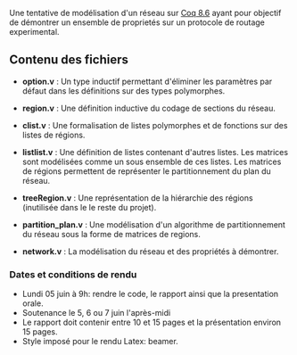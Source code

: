 Une tentative de modélisation d'un réseau sur [Coq 8.6](https://coq.inria.fr/) ayant pour objectif de démontrer un ensemble de proprietés sur un protocole de routage experimental.

## Contenu des fichiers

* __option.v__ : Un type inductif permettant d'éliminer les paramètres par défaut dans les définitions sur des types polymorphes.

* __region.v__ : Une définition inductive du codage de sections du réseau.

* __clist.v__ : Une formalisation de listes polymorphes et de fonctions sur des listes de régions.

* __listlist.v__ : Une définition de listes contenant d'autres listes. Les matrices sont modélisées comme un sous ensemble de ces listes.
Les matrices de régions permettent de représenter le partitionnement du plan du réseau.

* __treeRegion.v__ : Une représentation de la hiérarchie des régions (inutilisée dans le le reste du projet).

* __partition_plan.v__ : Une modélisation d'un algorithme de partitionnement du réseau sous la forme de matrices de regions.

* __network.v__ : La modélisation du réseau et des propriétés à démontrer.

### Dates et conditions de rendu

* Lundi 05 juin à 9h: rendre le code, le rapport ainsi que la presentation orale. 
* Soutenance le 5, 6 ou 7 juin l'après-midi
* Le rapport doit contenir entre 10 et 15 pages et la présentation environ 15 pages.
* Style imposé pour le rendu Latex: beamer.

